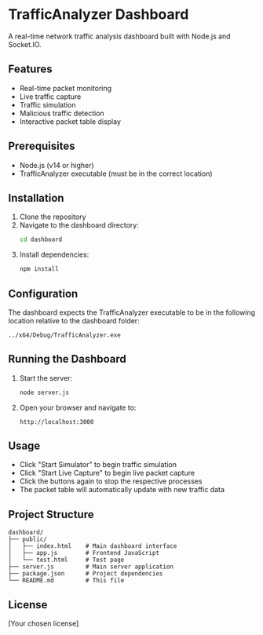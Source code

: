 # TrafficAnalyzer Dashboard

A real-time network traffic analysis dashboard built with Node.js and Socket.IO.

## Features

- Real-time packet monitoring
- Live traffic capture
- Traffic simulation
- Malicious traffic detection
- Interactive packet table display

## Prerequisites

- Node.js (v14 or higher)
- TrafficAnalyzer executable (must be in the correct location)

## Installation

1. Clone the repository
2. Navigate to the dashboard directory:
   ```bash
   cd dashboard
   ```
3. Install dependencies:
   ```bash
   npm install
   ```

## Configuration

The dashboard expects the TrafficAnalyzer executable to be in the following location relative to the dashboard folder:

```
../x64/Debug/TrafficAnalyzer.exe
```

## Running the Dashboard

1. Start the server:
   ```bash
   node server.js
   ```
2. Open your browser and navigate to:
   ```
   http://localhost:3000
   ```

## Usage

- Click "Start Simulator" to begin traffic simulation
- Click "Start Live Capture" to begin live packet capture
- Click the buttons again to stop the respective processes
- The packet table will automatically update with new traffic data

## Project Structure

```
dashboard/
├── public/
│   ├── index.html    # Main dashboard interface
│   ├── app.js        # Frontend JavaScript
│   └── test.html     # Test page
├── server.js         # Main server application
├── package.json      # Project dependencies
└── README.md         # This file
```

## License

[Your chosen license]
